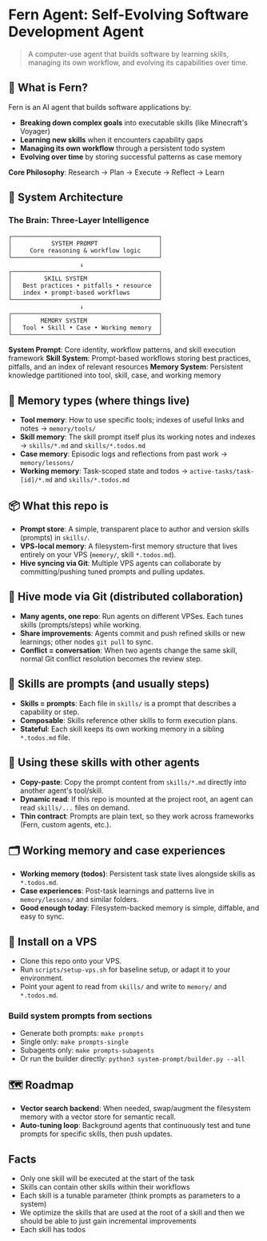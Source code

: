# Fern Agent: Self-Evolving Software Development Agent

> A computer-use agent that builds software by learning skills, managing its own workflow, and evolving its capabilities over time.

## 🎯 What is Fern?

Fern is an AI agent that builds software applications by:
- **Breaking down complex goals** into executable skills (like Minecraft's Voyager)
- **Learning new skills** when it encounters capability gaps
- **Managing its own workflow** through a persistent todo system
- **Evolving over time** by storing successful patterns as case memory

**Core Philosophy**: Research → Plan → Execute → Reflect → Learn

## 🧠 System Architecture

### The Brain: Three-Layer Intelligence

```
┌─────────────────────────────────────────┐
│           SYSTEM PROMPT                 │
│     Core reasoning & workflow logic     │
└─────────────────────────────────────────┘
                    ↓
┌─────────────────────────────────────────┐
│         SKILL SYSTEM                    │
│   Best practices • pitfalls • resource  │
│   index • prompt-based workflows        │
└─────────────────────────────────────────┘
                    ↓
┌─────────────────────────────────────────┐
│        MEMORY SYSTEM                    │
│   Tool • Skill • Case • Working memory  │
└─────────────────────────────────────────┘
```

**System Prompt**: Core identity, workflow patterns, and skill execution framework
**Skill System**: Prompt-based workflows storing best practices, pitfalls, and an index of relevant resources
**Memory System**: Persistent knowledge partitioned into tool, skill, case, and working memory

## 🧠 Memory types (where things live)

- **Tool memory**: How to use specific tools; indexes of useful links and notes → `memory/tools/`
- **Skill memory**: The skill prompt itself plus its working notes and indexes → `skills/*.md` and `skills/*.todos.md`
- **Case memory**: Episodic logs and reflections from past work → `memory/lessons/`
- **Working memory**: Task-scoped state and todos → `active-tasks/task-[id]/*.md` and `skills/*.todos.md`

## 📦 What this repo is

- **Prompt store**: A simple, transparent place to author and version skills (prompts) in `skills/`.
- **VPS-local memory**: A filesystem-first memory structure that lives entirely on your VPS (`memory/`, skill `*.todos.md`).
- **Hive syncing via Git**: Multiple VPS agents can collaborate by committing/pushing tuned prompts and pulling updates.

## 🐝 Hive mode via Git (distributed collaboration)

- **Many agents, one repo**: Run agents on different VPSes. Each tunes skills (prompts/steps) while working.
- **Share improvements**: Agents commit and push refined skills or new learnings; other nodes `git pull` to sync.
- **Conflict = conversation**: When two agents change the same skill, normal Git conflict resolution becomes the review step.

## 🧩 Skills are prompts (and usually steps)

- **Skills = prompts**: Each file in `skills/` is a prompt that describes a capability or step.
- **Composable**: Skills reference other skills to form execution plans.
- **Stateful**: Each skill keeps its own working memory in a sibling `*.todos.md` file.

## 🔌 Using these skills with other agents

- **Copy-paste**: Copy the prompt content from `skills/*.md` directly into another agent's tool/skill.
- **Dynamic read**: If this repo is mounted at the project root, an agent can read `skills/...` files on demand.
- **Thin contract**: Prompts are plain text, so they work across frameworks (Fern, custom agents, etc.).

## 🗂️ Working memory and case experiences

- **Working memory (todos)**: Persistent task state lives alongside skills as `*.todos.md`.
- **Case experiences**: Post-task learnings and patterns live in `memory/lessons/` and similar folders.
- **Good enough today**: Filesystem-backed memory is simple, diffable, and easy to sync.

## 🚀 Install on a VPS

- Clone this repo onto your VPS.
- Run `scripts/setup-vps.sh` for baseline setup, or adapt it to your environment.
- Point your agent to read from `skills/` and write to `memory/` and `*.todos.md`.

### Build system prompts from sections

- Generate both prompts: `make prompts`
- Single only: `make prompts-single`
- Subagents only: `make prompts-subagents`
- Or run the builder directly: `python3 system-prompt/builder.py --all`

## 🗺️ Roadmap

- **Vector search backend**: When needed, swap/augment the filesystem memory with a vector store for semantic recall.
- **Auto-tuning loop**: Background agents that continuously test and tune prompts for specific skills, then push updates.

## Facts
- Only one skill will be executed at the start of the task
- Skills can contain other skills within their workflows
- Each skill is a tunable parameter (think prompts as parameters to a system)
- We optimize the skills that are used at the root of a skill and then we should be able to just gain incremental improvements
- Each skill has todos